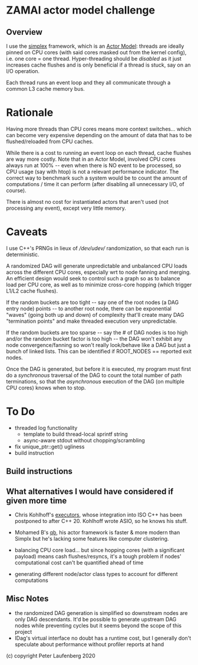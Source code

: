 
# ZAMAI actor model challenge


## Overview

I use the [simplex](https://github.com/kluete/simplex) framework, which is an [Actor Model](https://en.wikipedia.org/wiki/Actor_model): threads are ideally pinned on CPU cores (with said cores masked out from the kernel config), i.e. one core = one thread. Hyper-threading should be *disabled* as it just increases cache flushes and is only beneficial if a thread is stuck, say on an I/O operation.

Each thread runs an event loop and they all communicate through a common L3 cache memory bus.


# Rationale

Having more threads than CPU cores means more context switches... which can become very expensive depending on the amount of data that has to be flushed/reloaded from CPU caches.

While there is a cost to running an event loop on each thread, cache flushes are way more costly. Note that in an Actor Model, involved CPU cores always run at 100% -- even when there is NO event to be processed, so CPU usage (say with htop) is not a relevant performance indicator. The correct way to benchmark such a system would be to count the amount of computations / time it can perform (after disabling all unnecessary I/O, of course).

There is almost no cost for instantiated actors that aren't used (not processing any event), except very little memory.


# Caveats

I use C++'s PRNGs in lieux of */dev/udev/* randomization, so that each run is deterministic.

A randomized DAG will generate unpredictable and unbalanced CPU loads across the different CPU cores, especially wrt to node fanning and merging. An efficient design would seek to control such a graph so as to balance load per CPU core, as well as to minimize cross-core hopping (which trigger L1/L2 cache flushes).

If the random buckets are too tight -- say one of the root nodes (a DAG entry node) points -- to another root node, there can be exponential "waves" (going both up and down) of complexity that'll create many DAG "termination points" and make threaded execution very unpredictable.

If the random buckets are too sparse -- say the # of DAG nodes is too high and/or the random bucket factor is too high -- the DAG won't exhibit any node convergence/fanning so won't really look/behave like a DAG but just a bunch of linked lists. This can be identified if ROOT_NODES == reported exit nodes.

Once the DAG is generated, but before it is executed, my program must first do a *synchronous* traversal of the DAG to count the total number of path terminations, so that the *asynchronous* execution of the DAG (on multiple CPU cores) knows when to stop.


# To Do

* threaded log functionality
  * template to build thread-local sprintf string
  * async-aware stdout without chopping/scrambling
* fix unique_ptr::get() ugliness
* build instruction


## Build instructions


## What alternatives I would have considered if given more time

* Chris Kohlhoff's [executors](https://github.com/executors/executors), whose integration into ISO C++ has been postponed to after C++ 20. Kohlhoff wrote ASIO, so he knows his stuff.
* Mohamed B's [qb](https://github.com/isndev/qb), his actor framework is faster & more modern than Simplx but he's lacking some features like computer clustering.

* balancing CPU core load... but since hopping cores (with a significant payload) means cash flushes/resyncs, it's a tough problem if nodes' computational cost can't be quantified ahead of time
* generating different node/actor class types to account for different computations


## Misc Notes

* the randomized DAG generation is simplified so downstream nodes are only DAG descendants. It'd be possible to generate upstream DAG nodes while preventing cycles but it seems beyond the scope of this project
* IDag's virtual interface no doubt has a runtime cost, but I generally don't speculate about performance without profiler reports at hand


(c) copyright Peter Laufenberg 2020

